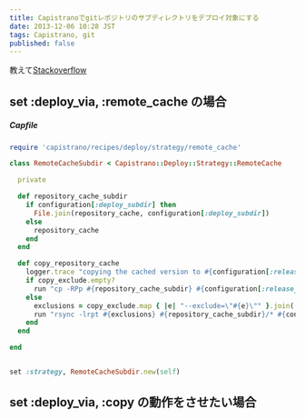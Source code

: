 ```yaml
---
title: Capistranoでgitレポジトリのサブディレクトリをデプロイ対象にする
date: 2013-12-06 10:28 JST
tags: Capistrano, git
published: false
---
```


教えて[Stackoverflow](http://stackoverflow.com/questions/29168/deploying-a-git-subdirectory-in-capistrano)

set \:deploy\_via, \:remote\_cache の場合
-----------------

##### Capfile
```ruby
require 'capistrano/recipes/deploy/strategy/remote_cache'

class RemoteCacheSubdir < Capistrano::Deploy::Strategy::RemoteCache

  private

  def repository_cache_subdir
    if configuration[:deploy_subdir] then
      File.join(repository_cache, configuration[:deploy_subdir])
    else
      repository_cache
    end
  end

  def copy_repository_cache
    logger.trace "copying the cached version to #{configuration[:release_path]}"
    if copy_exclude.empty? 
      run "cp -RPp #{repository_cache_subdir} #{configuration[:release_path]} && #{mark}"
    else
      exclusions = copy_exclude.map { |e| "--exclude=\"#{e}\"" }.join(' ')
      run "rsync -lrpt #{exclusions} #{repository_cache_subdir}/* #{configuration[:release_path]} && #{mark}"
    end
  end

end


set :strategy, RemoteCacheSubdir.new(self)
```

## set :deploy_via, :copy の動作をさせたい場合
